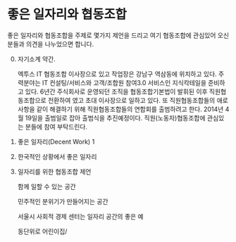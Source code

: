 # 좋은 일자리와 협동조합 #


좋은 일자리와 협동조합을 주제로 몇가지 제언을 드리고 여기 협동조합에 관심있어 오신분들과 의견을 나누었으면 합니다. 


0. 자기소계 약간.

    엑투스 IT 협동조합 이사장으로 있고 작업장은 강남구 역삼동에 위치하고 있다.
    주력분야는 IT  컨설팅/서비스와 고객/조합원 참여3.0 서비스인 지식칵테일을 준비하고 있다. 
    6년간 주식회사로 운영되던 조직을 협동조합기본법이 발휘된 이후 직원협동조합으로 전환하여 였고 
    초대 이사장으로 일하고 있다. 또 직원협동조합들의 애로 사항을 같이 해결하기 위해 
    직원협동조합들의 연합회를 출범하려고 한다. 
    2014년 4월 19일을 출범일로 잡아 출범식을 추진예정이다. 
    직원(노동자)협동조합에 관심있는 분들에 참여 부탁드린다. 


1. 좋은 일자리(Decent Work) 1


2. 한국적인 상황에서 좋은 일자리 


3. 일자리를 위한 협동조합 제언 

   함께 일할 수 있는 공간 
   
   민주적인 분위기가 만들어지는 공간
   
   서울시 사회적 경제 센터는 일자리 공간의 좋은 예
   
   동단위로 어린이집/
   
   

